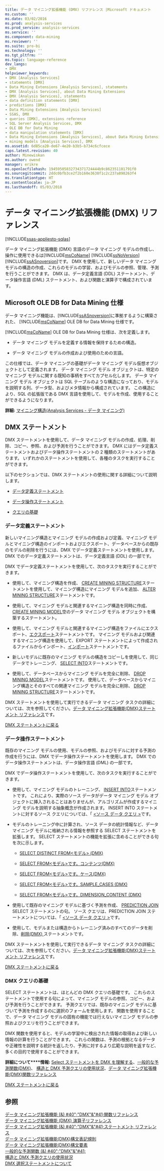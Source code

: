 ```yaml
---
title: データ マイニング拡張機能 (DMX) リファレンス |Microsoft ドキュメント
ms.custom: ''
ms.date: 03/02/2016
ms.prod: analysis-services
ms.prod_service: analysis-services
ms.service: ''
ms.component: data-mining
ms.reviewer: ''
ms.suite: pro-bi
ms.technology: ''
ms.tgt_pltfrm: ''
ms.topic: language-reference
dev_langs:
- DMX
helpviewer_keywords:
- DMX [Analysis Services]
- statements [DMX]
- Data Mining Extensions [Analysis Services], statements
- DMX [Analysis Services], about Data Mining Extensions
- DMX [Analysis Services], statements
- data definition statements [DMX]
- predictions [DMX]
- Data Mining Extensions [Analysis Services]
- SSAS, DMX
- queries [DMX], extensions reference
- SQL Server Analysis Services, DMX
- OLE DB for Data Mining
- data manipulation statements [DMX]
- Data Mining Extensions [Analysis Services], about Data Mining Extensions
- mining models [Analysis Services], DMX
ms.assetid: 6d85ca20-de67-4e20-b3b5-b734c6cfcece
caps.latest.revision: 40
author: Minewiskan
ms.author: owend
manager: erikre
ms.openlocfilehash: 19459505832734371724444b9c862351101791f0
ms.sourcegitcommit: 2ddc0bfb3ce2f2b160e3638f1c2c237a898263f4
ms.translationtype: HT
ms.contentlocale: ja-JP
ms.lasthandoff: 05/03/2018
---
```

# <a name="data-mining-extensions-dmx-reference"></a>データ マイニング拡張機能 (DMX) リファレンス
[!INCLUDE[ssas-appliesto-sqlas](../includes/ssas-appliesto-sqlas.md)]

  データ マイニング拡張機能 (DMX) 言語のデータ マイニング モデルの作成し、操作に使用できるは[!INCLUDE[msCoName](../includes/msconame-md.md)] [!INCLUDE[ssNoVersion](../includes/ssnoversion-md.md)] [!INCLUDE[ssASnoversion](../includes/ssasnoversion-md.md)]です。 DMX を使用して、新しいデータ マイニング モデルの構造の作成、これらのモデルの学習、およびモデルの参照、管理、予測を行うことができます。 DMX は、データ定義言語 (DDL) ステートメント、データ操作言語 (DML) ステートメント、および関数と演算子で構成されています。  
  
## <a name="microsoft-ole-db-for-data-mining-specification"></a>Microsoft OLE DB for Data Mining 仕様  
 データ マイニング機能は、[!INCLUDE[ssASnoversion](../includes/ssasnoversion-md.md)]に準拠するように構築された、 [!INCLUDE[msCoName](../includes/msconame-md.md)] OLE DB for Data Mining 仕様です。  
  
 [!INCLUDE[msCoName](../includes/msconame-md.md)] OLE DB for Data Mining 仕様は、次を定義します。  
  
-   データ マイニング モデルを定義する情報を保持するための構造。  
  
-   データ  マイニング モデルの作成および使用のための言語。  
  
 この仕様では、データ マイニングの基礎がデータ マイニング モデル仮想オブジェクトとして定義されます。 データ マイニング モデル オブジェクトは、特定のマイニング モデルに関する既知の事柄をすべてカプセル化します。 データ マイニング モデル オブジェクトは SQL テーブルのような構造になっており、モデルを説明する列、データ型、およびメタ情報から構成されています。 この構造により、SQL の拡張版である DMX 言語を使用して、モデルを作成、使用することができるようになります。  
  
 **詳細:** [マイニング構造&#40;Analysis Services - データ マイニング&#41;](../analysis-services/data-mining/mining-structures-analysis-services-data-mining.md)  
  
##  <a name="BKMK_DMXStatements"></a> DMX ステートメント  
 DMX ステートメントを使用して、データ マイニング モデルの作成、処理、削除、コピー、参照、および予測を行うことができます。 DMX にはデータ定義ステートメントおよびデータ操作ステートメントの 2 種類のステートメントがあります。 いずれかのステートメントを使用して、各種のタスクを実行することができます。  
  
 以下のセクションでは、DMX ステートメントの使用に関する詳細について説明します。  
  
-   [データ定義ステートメント](#BKMK_DDL)  
  
-   [データ操作ステートメント](#BKMK_DML)  
  
-   [クエリの基礎](#BKMK_Queries)  
  
###  <a name="BKMK_DDL"></a> データ定義ステートメント  
 新しいマイニング構造とマイニング モデルの作成および定義、マイニング モデルとマイニング構造のインポートおよびエクスポート、データベースからの既存のモデルの削除を行うには、DMX でデータ定義ステートメントを使用します。 DMX でのデータ定義ステートメントは、データ定義言語 (DDL) の一部です。  
  
 DMX でデータ定義ステートメントを使用して、次のタスクを実行することができます。  
  
-   使用して、マイニング構造を作成、 [CREATE MINING STRUCTURE](../dmx/create-mining-structure-dmx.md)ステートメントを使用して、マイニング構造にマイニング モデルを追加、 [ALTER MINING STRUCTURE](../dmx/alter-mining-structure-dmx.md)ステートメントです。  
  
-   使用して、マイニング モデルと関連するマイニング構造を同時に作成、 [CREATE MINING MODEL](../dmx/create-mining-model-dmx.md)空のデータ マイニング モデル オブジェクトを構築するステートメント。  
  
-   使用して、マイニング モデルと関連するマイニング構造をファイルにエクスポート、[エクスポート](../dmx/export-dmx.md)ステートメントです。 マイニング モデルおよび関連するマイニング構造を使用して、EXPORT ステートメントによって作成されるファイルからインポート、[インポート](../dmx/import-dmx.md)ステートメントです。  
  
-   新しいモデルに既存のマイニング モデルの構造をコピーしを使用して、同じデータでトレーニング、 [SELECT INTO](../dmx/select-into-dmx.md)ステートメントです。  
  
-   使用して、データベースからマイニング モデルを完全に削除、 [DROP MINING MODEL](../dmx/drop-mining-model-dmx.md)ステートメントです。 使用して、データベースからマイニング構造とそのすべての関連マイニング モデルを完全に削除、 [DROP MINING STRUCTURE](../dmx/drop-mining-structure-dmx.md)ステートメントです。  
  
 DMX ステートメントを使用して実行できるデータ マイニング タスクの詳細については、次を参照してください。[データ マイニング拡張機能&#40;DMX&#41;ステートメント リファレンス](../dmx/data-mining-extensions-dmx-statements.md)です。  
  
 [DMX ステートメントに戻る](#BKMK_DMXStatements)  
  
###  <a name="BKMK_DML"></a> データ操作ステートメント  
 既存のマイニング モデルの使用、モデルの参照、およびモデルに対する予測の作成を行うには、DMX でデータ操作ステートメントを使用します。 DMX でのデータ操作ステートメントは、データ操作言語 (DML) の一部です。  
  
 DMX でデータ操作ステートメントを使用して、次のタスクを実行することができます。  
  
-   使用して、マイニング モデルのトレーニング、 [INSERT INTO](../dmx/insert-into-dmx.md)ステートメントです。 これにより、実際のソース データがデータ マイニング モデル オブジェクトに挿入されることはありませんが、アルゴリズムが作成するマイニング モデルを説明する抽象概念が作成されます。 INSERT INTO ステートメントに対するソース クエリについては、「 [\<ソース データ クエリ >](../dmx/source-data-query.md)です。  
  
-   モデルのトレーニング中に計算され、ソース データの統計情報など、データ マイニング モデルに格納される情報を参照する SELECT ステートメントを拡張します。 SELECT ステートメントの機能を拡張に含めることができる句を次に示します。  
  
    -   [SELECT DISTINCT FROM&#60;モデル&#62; &#40;DMX&#41;](../dmx/select-distinct-from-model-dmx.md)  
  
    -   [SELECT FROM&#60;モデル&#62;です。コンテンツ&#40;DMX&#41;](../dmx/select-from-model-content-dmx.md)  
  
    -   [SELECT FROM&#60;モデル&#62;です。ケース&#40;DMX&#41;](../dmx/select-from-model-cases-dmx.md)  
  
    -   [SELECT FROM&#60;モデル&#62;です。SAMPLE_CASES &#40;DMX&#41;](../dmx/select-from-model-sample-cases-dmx.md)  
  
    -   [SELECT FROM&#60;モデル&#62;です。DIMENSION_CONTENT &#40;DMX&#41;](../dmx/select-from-model-dimension-content-dmx.md)  
  
-   使用して既存のマイニング モデルに基づく予測を作成、 [PREDICTION JOIN](../dmx/select-from-model-prediction-join-dmx.md) SELECT ステートメントの句。 ソース クエリは、PREDICTION JOIN ステートメントについては、「 [\<ソース データ クエリ >](../dmx/source-data-query.md)です。  
  
-   使用して、モデルまたは構造からトレーニング済みのすべてのデータを削除、[削除&#40;DMX&#41; ](../dmx/delete-dmx.md)ステートメントです。  
  
 DMX ステートメントを使用して実行できるデータ マイニング タスクの詳細については、次を参照してください。[データ マイニング拡張機能&#40;DMX&#41;ステートメント リファレンス](../dmx/data-mining-extensions-dmx-statements.md)です。  
  
 [DMX ステートメントに戻る](#BKMK_DMXStatements)  
  
###  <a name="BKMK_Queries"></a> DMX クエリの基礎  
 SELECT ステートメントは、ほとんどの DMX クエリの基礎です。 これらのステートメントで使用する句によって、マイニング モデルの参照、コピー、および予測を行うことができます。 予測クエリでは、既存のマイニング モデルに基づいて予測を作成するのに選択のフォームを使用します。 関数を使用することで、データ マイニング モデルの固有の機能では行えないマイニング モデルの参照およびクエリを行うことができます。  
  
 DMX 関数を使用すると、モデルの学習中に検出された情報の取得および新しい情報の計算を行うことができます。 これらの関数は、予測の根拠となるデータや正確性を説明する統計を返したり、予測に対するより広範な説明を返すなど、多くの目的で使用することができます。  
  
 **詳細について****情報:** [Select ステートメントを DMX を理解する](../dmx/understanding-the-dmx-select-statement.md)、[一般的な予測関数&#40;DMX&#41;](../dmx/general-prediction-functions-dmx.md)、 [構造と DMX 予測クエリの使用状況](../dmx/structure-and-usage-of-dmx-prediction-queries.md)、[データ マイニング拡張機能&#40;DMX&#41;関数リファレンス  ](../dmx/data-mining-extensions-dmx-function-reference.md)  
  
 [DMX ステートメントに戻る](#BKMK_DMXStatements)  
  
## <a name="see-also"></a>参照  
 [データ マイニング拡張機能 (&) #40";"DMX"&"#41;関数リファレンス](../dmx/data-mining-extensions-dmx-function-reference.md)   
 [データ マイニング拡張機能 &#40;DMX&#41; 演算子リファレンス](../dmx/data-mining-extensions-dmx-operator-reference.md)   
 [データ マイニング拡張機能 (&) #40";"DMX"&"#41;ステートメント リファレンス](../dmx/data-mining-extensions-dmx-statements.md)   
 [データ マイニング拡張機能&#40;DMX&#41;構文表記規則](../dmx/data-mining-extensions-dmx-syntax-conventions.md)   
 [データ マイニング拡張機能&#40;DMX&#41;構文要素](../dmx/data-mining-extensions-dmx-syntax-elements.md)   
 [一般的な予測関数 (&) #40";"DMX"&"#41;](../dmx/general-prediction-functions-dmx.md)   
 [構造と DMX 予測クエリの使用状況](../dmx/structure-and-usage-of-dmx-prediction-queries.md)   
 [DMX 選択ステートメントについて](../dmx/understanding-the-dmx-select-statement.md)  
  
  
